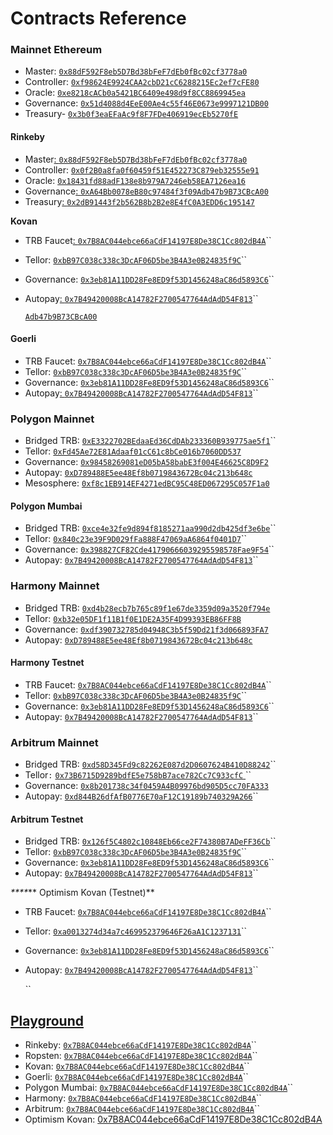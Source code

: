# Contracts Reference

### **Mainnet Ethereum**&#x20;

* Master: [`0x88dF592F8eb5D7Bd38bFeF7dEb0fBc02cf3778a0`](https://etherscan.io/address/0x88dF592F8eb5D7Bd38bFeF7dEb0fBc02cf3778a0)
* Controller: [`0xf98624E9924CAA2cbD21cC6288215Ec2ef7cFE80`](https://etherscan.io/address/0xf98624E9924CAA2cbD21cC6288215Ec2ef7cFE80)
* Oracle: [`0xe8218cACb0a5421BC6409e498d9f8CC8869945ea`](https://etherscan.io/address/0xe8218cACb0a5421BC6409e498d9f8CC8869945ea)
* Governance: [`0x51d4088d4EeE00Ae4c55f46E0673e9997121DB00`](https://etherscan.io/address/0x51d4088d4EeE00Ae4c55f46E0673e9997121DB00)
* Treasury- [`0x3b0f3eaEFaAc9f8F7FDe406919ecEb5270fE`](https://etherscan.io/address/0x3b0f3eaEFaAc9f8F7FDe406919ecEb5270fE0607)

#### **Rinkeby**

* Master[: `0x88dF592F8eb5D7Bd38bFeF7dEb0fBc02cf3778a0`](https://rinkeby.etherscan.io/address/0x88dF592F8eb5D7Bd38bFeF7dEb0fBc02cf3778a0)
* Controller: [`0x0f2B0a8fa0f60459f51E452273C879eb32555e91`](https://rinkeby.etherscan.io/address/0x0f2B0a8fa0f60459f51E452273C879eb32555e91)
* Oracle: [`0x18431fd88adF138e8b979A7246eb58EA7126ea16`](https://rinkeby.etherscan.io/address/0x18431fd88adF138e8b979A7246eb58EA7126ea16)
* Governance[: `0xA64Bb0078eB80c97484f3f09Adb47b9B73CBcA00`](https://rinkeby.etherscan.io/address/0xA64Bb0078eB80c97484f3f09Adb47b9B73CBcA00)
* Treasury[: `0x2dB91443f2b562B8b2B2e8E4fC0A3EDD6c195147`](https://rinkeby.etherscan.io/address/0x2dB91443f2b562B8b2B2e8E4fC0A3EDD6c195147)

**Kovan**

* TRB Faucet[: ](https://rinkeby.etherscan.io/address/0x88dF592F8eb5D7Bd38bFeF7dEb0fBc02cf3778a0)[`0x7B8AC044ebce66aCdF14197E8De38C1Cc802dB4A`](https://goerli.etherscan.io/address/0x7B8AC044ebce66aCdF14197E8De38C1Cc802dB4A#code)``
* Tellor: [`0xbB97C038c338c3DcAF06D5be3B4A3e0B24835f9C`](https://kovan.etherscan.io/address/0xbB97C038c338c3DcAF06D5be3B4A3e0B24835f9C#code)``
* Governance: [`0x3eb81A11DD28Fe8ED9f53D1456248aC86d5893C6`](https://kovan.etherscan.io/address/0x3eb81A11DD28Fe8ED9f53D1456248aC86d5893C6#code)``
*   Autopay[: ](https://rinkeby.etherscan.io/address/0xA64Bb0078eB80c97484f3f09Adb47b9B73CBcA00)[`0x7B49420008BcA14782F2700547764AdAdD54F813`](https://kovan.etherscan.io/address/0x7B49420008BcA14782F2700547764AdAdD54F813#code)``

    [`Adb47b9B73CBcA00`](https://rinkeby.etherscan.io/address/0xA64Bb0078eB80c97484f3f09Adb47b9B73CBcA00)

#### **Goerli**

* TRB Faucet: [`0x7B8AC044ebce66aCdF14197E8De38C1Cc802dB4A`](https://goerli.etherscan.io/address/0x7B8AC044ebce66aCdF14197E8De38C1Cc802dB4A#code)``
* Tellor: [`0xbB97C038c338c3DcAF06D5be3B4A3e0B24835f9C`](https://goerli.etherscan.io/address/0xbb97c038c338c3dcaf06d5be3b4a3e0b24835f9c#code)``
* Governance: [`0x3eb81A11DD28Fe8ED9f53D1456248aC86d5893C6`](https://goerli.etherscan.io/address/0x3eb81A11DD28Fe8ED9f53D1456248aC86d5893C6)``
* Autopay[: ](https://rinkeby.etherscan.io/address/0xA64Bb0078eB80c97484f3f09Adb47b9B73CBcA00)[`0x7B49420008BcA14782F2700547764AdAdD54F813`](https://goerli.etherscan.io/address/0x7B49420008BcA14782F2700547764AdAdD54F813)``

### **Polygon Mainnet**

* Bridged TRB: [`0xE3322702BEdaaEd36CdDAb233360B939775ae5f1`](https://polygonscan.com/address/0xE3322702BEdaaEd36CdDAb233360B939775ae5f1)\`\`
* Tellor: [`0xFd45Ae72E81Adaaf01cC61c8bCe016b7060DD537`](https://polygonscan.com/address/0xFd45Ae72E81Adaaf01cC61c8bCe016b7060DD537)
* Governance: [`0x98458269081eD05bA58babE3f004E46625C8D9F2`](https://polygonscan.com/address/0x98458269081eD05bA58babE3f004E46625C8D9F2)
* Autopay: [`0xD789488E5ee48Ef8b0719843672Bc04c213b648c`](https://polygonscan.com/address/0xD789488E5ee48Ef8b0719843672Bc04c213b648c)
* Mesosphere: [`0xf8c1EB914EF4271edBC95C48ED067295C057F1a0`](https://polygonscan.com/address/0xf8c1eb914ef4271edbc95c48ed067295c057f1a0)

#### **Polygon Mumbai**

* Bridged TRB: [`0xce4e32fe9d894f8185271aa990d2db425df3e6be`](https://mumbai.polygonscan.com/address/0xce4e32fe9d894f8185271aa990d2db425df3e6be)``
* Tellor: [`0x840c23e39F9D029fFa888F47069aA6864f0401D7`](https://mumbai.polygonscan.com/address/0x840c23e39F9D029fFa888F47069aA6864f0401D7)``
* Governance: [`0x398827CF82Cde41790666039295598578Fae9F54`](https://mumbai.polygonscan.com/address/0x398827CF82Cde41790666039295598578Fae9F54)``
* Autopay: [`0x7B49420008BcA14782F2700547764AdAdD54F813`](https://mumbai.polygonscan.com/address/0x7B49420008BcA14782F2700547764AdAdD54F813)``

### Harmony Mainnet

* Bridged TRB: [`0xd4b28ecb7b765c89f1e67de3359d09a3520f794e`](https://explorer.harmony.one/address/0xd4b28ecb7b765c89f1e67de3359d09a3520f794e)
* Tellor: [`0xb32e05DF1f11B1f0E1DE2A35F4D99393EB86FF8B`](https://explorer.harmony.one/address/0xb32e05df1f11b1f0e1de2a35f4d99393eb86ff8b)
* Governance: [`0xdf390732785d04948C3b5f59Dd21f3d066893FA7`](https://explorer.harmony.one/address/0xdf390732785d04948c3b5f59dd21f3d066893fa7)
* Autopay: [`0xD789488E5ee48Ef8b0719843672Bc04c213b648c`](https://explorer.harmony.one/address/0xD789488E5ee48Ef8b0719843672Bc04c213b648c)

#### Harmony Testnet

* TRB Faucet: [`0x7B8AC044ebce66aCdF14197E8De38C1Cc802dB4A`](https://explorer.testnet.harmony.one/address/0x7b8ac044ebce66acdf14197e8de38c1cc802db4a?activeTab=7)``
* Tellor: [`0xbB97C038c338c3DcAF06D5be3B4A3e0B24835f9C`](https://explorer.pops.one/verifycontract?address=0xbb97c038c338c3dcaf06d5be3b4a3e0b24835f9c)``
* Governance: [`0x3eb81A11DD28Fe8ED9f53D1456248aC86d5893C6`](https://explorer.pops.one/address/0x3eb81A11DD28Fe8ED9f53D1456248aC86d5893C6)``
* Autopay: [`0x7B49420008BcA14782F2700547764AdAdD54F813`](https://explorer.pops.one/address/0x7B49420008BcA14782F2700547764AdAdD54F813)``

### Arbitrum Mainnet

* Bridged TRB: [`0xd58D345Fd9c82262E087d2D0607624B410D88242`](https://arbiscan.io/address/0xd58D345Fd9c82262E087d2D0607624B410D88242)``
* Tellor`:` [`0x73B6715D9289bdfE5e758bB7ace782Cc7C933cfC` ](https://arbiscan.io/address/0x73b6715d9289bdfe5e758bb7ace782cc7c933cfc)``
* Governance: [`0x8b201738c34f0459A4B09976bd905D5cc70FA333`](https://arbiscan.io/address/0x8b201738c34f0459a4b09976bd905d5cc70fa333#code)
* Autopay: [`0xd844B26dfAfB0776E70aF12C19189b740329A266`](https://arbiscan.io/address/0xd844b26dfafb0776e70af12c19189b740329a266)``

#### Arbitrum Testnet

* Bridged TRB: [`0x126f5C4802c10848Eb66ce2F74380B7ADeFF36Cb`](https://testnet.arbiscan.io/address/0x126f5C4802c10848Eb66ce2F74380B7ADeFF36Cb)``
* Tellor: [`0xbB97C038c338c3DcAF06D5be3B4A3e0B24835f9C`](https://testnet.arbiscan.io/address/0xbB97C038c338c3DcAF06D5be3B4A3e0B24835f9C)``
* Governance: [`0x3eb81A11DD28Fe8ED9f53D1456248aC86d5893C6`](https://testnet.arbiscan.io/address/0x3eb81A11DD28Fe8ED9f53D1456248aC86d5893C6#code)``
*   Autopay: [`0x7B49420008BcA14782F2700547764AdAdD54F813`](https://testnet.arbiscan.io/address/0x7B49420008BcA14782F2700547764AdAdD54F813)``



&#x20;_****_** Optimism Kovan (Testnet)**

* TRB Faucet: [`0x7B8AC044ebce66aCdF14197E8De38C1Cc802dB4A`](https://kovan-optimistic.etherscan.io/address/0x7B8AC044ebce66aCdF14197E8De38C1Cc802dB4A#code)``
* Tellor: [`0xa0013274d34a7c469952379646F26aA1C1237131`](https://kovan-optimistic.etherscan.io/address/0xa0013274d34a7c469952379646F26aA1C1237131#code)``
* Governance: [`0x3eb81A11DD28Fe8ED9f53D1456248aC86d5893C6`](https://kovan-optimistic.etherscan.io/address/0x3eb81A11DD28Fe8ED9f53D1456248aC86d5893C6)``
*   Autopay: [`0x7B49420008BcA14782F2700547764AdAdD54F813`](https://kovan-optimistic.etherscan.io/address/0x7B49420008BcA14782F2700547764AdAdD54F813)``

    ``

## [Playground](https://github.com/tellor-io/TellorPlayground)

* Rinkeby: [`0x7B8AC044ebce66aCdF14197E8De38C1Cc802dB4A`](https://rinkeby.etherscan.io/address/0x7B8AC044ebce66aCdF14197E8De38C1Cc802dB4A#code)``
* Ropsten: [`0x7B8AC044ebce66aCdF14197E8De38C1Cc802dB4A`](https://ropsten.etherscan.io/address/0x7B8AC044ebce66aCdF14197E8De38C1Cc802dB4A#code)``
* Kovan: [`0x7B8AC044ebce66aCdF14197E8De38C1Cc802dB4A`](https://goerli.etherscan.io/address/0x7B8AC044ebce66aCdF14197E8De38C1Cc802dB4A#code)``
* Goerli: [`0x7B8AC044ebce66aCdF14197E8De38C1Cc802dB4A`](https://goerli.etherscan.io/address/0x7B8AC044ebce66aCdF14197E8De38C1Cc802dB4A#code)``
* Polygon Mumbai: [`0x7B8AC044ebce66aCdF14197E8De38C1Cc802dB4A`](https://mumbai.polygonscan.com/address/0x7B8AC044ebce66aCdF14197E8De38C1Cc802dB4A#code)``
* Harmony: [`0x7B8AC044ebce66aCdF14197E8De38C1Cc802dB4A`](https://explorer.testnet.harmony.one/address/0x7b8ac044ebce66acdf14197e8de38c1cc802db4a?activeTab=7)``
* Arbitrum: [`0x7B8AC044ebce66aCdF14197E8De38C1Cc802dB4A`](https://testnet.arbiscan.io/address/0x7B8AC044ebce66aCdF14197E8De38C1Cc802dB4A#code)``
* Optimism Kovan: [0x7B8AC044ebce66aCdF14197E8De38C1Cc802dB4A](https://kovan-optimistic.etherscan.io/address/0x7B8AC044ebce66aCdF14197E8De38C1Cc802dB4A#code)
